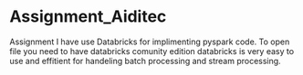 # Assignment_Aiditec
Assignment 
I have use Databricks for implimenting pyspark code.
To open file you need to have databricks comunity edition
databricks is very easy to use and effitient for handeling batch processing and stream processing.
